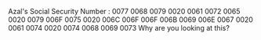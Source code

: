 Azal's Social Security Number : 0077 0068 0079 0020 0061 0072 0065 0020 0079 006F 0075 0020 006C 006F 006F 006B 0069 006E 0067 0020 0061 0074 0020 0074 0068 0069 0073
Why are you looking at this?
